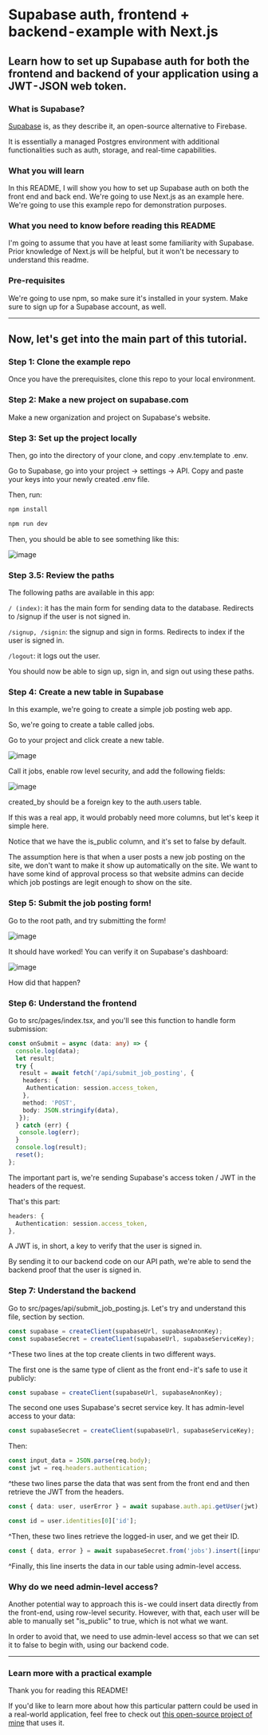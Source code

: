 # Supabase auth, frontend + backend - example with Next.js

## Learn how to set up Supabase auth for both the frontend and backend of your application using a JWT - JSON web token.

### What is Supabase?

[Supabase](https://supabase.com/) is, as they describe it, an open-source alternative to Firebase.

It is essentially a managed Postgres environment with additional functionalities such as auth, storage, and real-time capabilities.

### What you will learn
In this README, I will show you how to set up Supabase auth on both the front end and back end. We're going to use Next.js as an example here. We're going to use this example repo for demonstration purposes.

### What you need to know before reading this README
I'm going to assume that you have at least some familiarity with Supabase. Prior knowledge of Next.js will be helpful, but it won't be necessary to understand this readme.

### Pre-requisites
We're going to use npm, so make sure it's installed in your system. Make sure to sign up for a Supabase account, as well.

---

## Now, let's get into the main part of this tutorial.

### Step 1: Clone the example repo

Once you have the prerequisites, clone this repo to your local environment.

### Step 2: Make a new project on supabase.com

Make a new organization and project on Supabase's website.

### Step 3: Set up the project locally

Then, go into the directory of your clone, and copy .env.template to .env.

Go to Supabase, go into your project -> settings -> API. Copy and paste your keys into your newly created .env file.

Then, run:

```bash
npm install

npm run dev
```

Then, you should be able to see something like this:

![image](https://user-images.githubusercontent.com/1811651/187799682-9a34eb92-4831-4700-97f9-7285642c6277.png)

### Step 3.5: Review the paths

The following paths are available in this app:

```/ (index)```: it has the main form for sending data to the database. Redirects to /signup if the user is not signed in.

```/signup, /signin```: the signup and sign in forms. Redirects to index if the user is signed in.

```/logout```: it logs out the user.

You should now be able to sign up, sign in, and sign out using these paths.

### Step 4: Create a new table in Supabase

In this example, we're going to create a simple job posting web app.

So, we're going to create a table called jobs.

Go to your project and click create a new table.

![image](https://user-images.githubusercontent.com/1811651/187799891-5c9ada86-a98d-4a20-82c6-f91c340c5219.png)

Call it jobs, enable row level security, and add the following fields:

![image](https://user-images.githubusercontent.com/1811651/187799919-d0b29a20-e11e-442f-8582-ddfa24e10d37.png)

created_by should be a foreign key to the auth.users table.

If this was a real app, it would probably need more columns, but let's keep it simple here.

Notice that we have the is_public column, and it's set to false by default.

The assumption here is that when a user posts a new job posting on the site, we don't want to make it show up automatically on the site. We want to have some kind of approval process so that website admins can decide which job postings are legit enough to show on the site.

### Step 5: Submit the job posting form!

Go to the root path, and try submitting the form!

![image](https://user-images.githubusercontent.com/1811651/187799977-21d3f3df-2564-4a40-99d3-1f9ecd39a9fb.png)

It should have worked! You can verify it on Supabase's dashboard:

![image](https://user-images.githubusercontent.com/1811651/187800049-68367e85-db95-4185-8fc2-2baf47ec562f.png)

How did that happen?

### Step 6: Understand the frontend

Go to src/pages/index.tsx, and you'll see this function to handle form submission:

```typescript
const onSubmit = async (data: any) => {
  console.log(data);
  let result;
  try {
   result = await fetch('/api/submit_job_posting', {
    headers: {
     Authentication: session.access_token,
    },
    method: 'POST',
    body: JSON.stringify(data),
   });
  } catch (err) {
   console.log(err);
  }
  console.log(result);
  reset();
};
```

The important part is, we're sending Supabase's access token / JWT in the headers of the request.

That's this part:

```typescript
headers: {
  Authentication: session.access_token,
},
```

A JWT is, in short, a key to verify that the user is signed in.

By sending it to our backend code on our API path, we're able to send the backend proof that the user is signed in.

### Step 7: Understand the backend

Go to src/pages/api/submit_job_posting.js. Let's try and understand this file, section by section.

```typescript
const supabase = createClient(supabaseUrl, supabaseAnonKey);
const supabaseSecret = createClient(supabaseUrl, supabaseServiceKey);
```

^These two lines at the top create clients in two different ways.

The first one is the same type of client as the front end - it's safe to use it publicly:

```typescript
const supabase = createClient(supabaseUrl, supabaseAnonKey);
```

The second one uses Supabase's secret service key. It has admin-level access to your data:

```typescript
const supabaseSecret = createClient(supabaseUrl, supabaseServiceKey);
```

Then:

```typescript
const input_data = JSON.parse(req.body);
const jwt = req.headers.authentication;
```

^these two lines parse the data that was sent from the front end and then retrieve the JWT from the headers.

```typescript
const { data: user, userError } = await supabase.auth.api.getUser(jwt);

const id = user.identities[0]['id'];
```

^Then, these two lines retrieve the logged-in user, and we get their ID.

```typescript
const { data, error } = await supabaseSecret.from('jobs').insert([input_data]);
```

^Finally, this line inserts the data in our table using admin-level access.

### Why do we need admin-level access?

Another potential way to approach this is - we could insert data directly from the front-end, using row-level security. However, with that, each user will be able to manually set "is_public" to true, which is not what we want.

In order to avoid that, we need to use admin-level access so that we can set it to false to begin with, using our backend code.

---

### Learn more with a practical example

Thank you for reading this README!

If you'd like to learn more about how this particular pattern could be used in a real-world application, feel free to check out [this open-source project of mine]([url](https://github.com/ykdojo/defaang)) that uses it.
